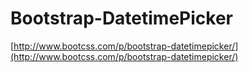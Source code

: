 # Bootstrap-DatetimePicker
[http://www.bootcss.com/p/bootstrap-datetimepicker/](http://www.bootcss.com/p/bootstrap-datetimepicker/)
